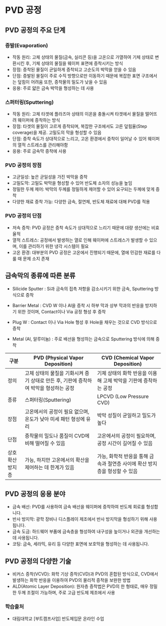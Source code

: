 # PVD 공정


## PVD 공정의 주요 단계

### 증발(Evaporation)

- 작동 원리: 고체 상태의 물질(금속, 실리콘 등)을 고온으로 가열하여 기체 상태로 변환시킨 후, 기체 상태의 물질을 웨이퍼 표면에 증착시키는 방식
- 장점: 증착된 물질이 균일하게 증착되고 고순도의 박막을 얻을 수 있음
- 단점: 증발된 물질이 주로 수직 방향으로만 이동하기 때문에 복잡한 표면 구조에서는 덮힘이 어려움 또한, 증착물의 밀도가 낮을 수 있음
- 응용: 주로 얇은 금속 박막을 형성하는 데 사용

### 스퍼터링(Sputtering)

- 작동 원리: 고체 타겟에 플라즈마 상태의 이온을 충돌시켜 타겟에서 물질을 떨어뜨려 웨이퍼에 증착하는 방식
- 장점: 타겟의 물질이 고르게 증착되며, 복잡한 구조에서도 고른 덮힘율(Step coverage)을 제공. 고밀도의 막을 형성할 수 있음
- 단점: 증착 속도가 상대적으로 느리고, 고온 환경에서 증착이 일어날 수 있어 웨이퍼의 열적 스트레스를 관리해야함
- 응용: 주로 금속막 증착에 사용

### PVD 공정의 장점

- 고균일성: 높은 균일성을 가진 박막을 증착
- 고밀도막: 고밀도 박막을 형성할 수 있어 반도체 소자의 성능을 높임
- 정밀한 두께 제어: 박막의 두께를 정밀하게 제어할 수 있어 요구되는 두께에 맞게 증착
- 다양한 재료 증착 가능: 다양한 금속, 절연체, 반도체 재료에 대해 PVD를 적용

### PVD 공정의 단점

- 저속 증착: PVD 공정은 증착 속도가 상대적으로 느리기 때문에 대량 생산에는 비효율적
- 열적 스트레스: 공정에서 발생하는 열로 인해 웨이퍼에 스트레스가 발생할 수 있으며, 이를 관리하기 위한 냉각 시스템이 필요
- 고온 환경: 대부분의 PVD 공정은 고온에서 진행되기 때문에, 열에 민감한 재료를 다룰 때 문제 소지 존재

## 금속막의 종류에 따른 분류

- Silicide Sputter : Si과 금속의 접촉 저항을 감소시키기 위한 금속, Sputtering 방식으로 증착

- Barrier Metal : CVD W 이나 Al을 증착 시 하부 막과 상부 막과의 반응을 방지하기 위한 것이며, Contact이나 Via 공정 형성 후 증착

- Plug W : Contact 이나 Via Hole 형성 후 Hole을 채우는 것으로 CVD 방식으로 증착

- Metal (Al, 알루미늄) : 주로 배선을 형성하는 금속으로 Sputtering 방식에 의해 증착

|구분|PVD (Physical Vapor Deposition) |CVD (Chemical Vapor Deposition)|
|--|--|--|
|정의|고체 상태의 물질을 기화시켜 증기 상태로 만든 후, 기판에 증착하여 박막을 형성하는 공정|기체 상태의 화학 반응을 이용해 고체 박막을 기판에 증착하는 공정|
|종류|스퍼터링(Sputtering)|LPCVD (Low Pressure CVD)|
|장점|고온에서의 공정이 필요 없으며, 온도가 낮아 미세 패턴 형성에 유리|박막 성질이 균일하고 밀도가 높다|
|단점|증착물의 밀도나 품질이 CVD에 비해 떨어질 수 있음|고온에서의 공정이 필요하며, 공정 시간이 길어질 수 있음|
|상호 확산 방지층|가능, 하지만 고온에서의 확산을 제어하는 데 한계가 있음|가능, 화학적 반응을 통해 금속과 절연층 사이에 확산 방지층을 형성할 수 있음|

## PVD 공정의 응용 분야

- 금속 배선: PVD를 사용하여 금속 배선을 웨이퍼에 증착하여 반도체 회로를 형성합니다.
- 반사 방지막: 광학 장비나 디스플레이 제조에서 반사 방지막을 형성하기 위해 사용됩니다.
- 금속 도금: 하드웨어 부품에 금속층을 형성하여 내구성을 높이거나 외관을 개선하는 데 사용됩니다.
- 코팅: 금속, 세라믹, 유리 등 다양한 표면에 보호막을 형성하는 데 사용됩니다.

## PVD 공정의 다양한 기술

- 비커스 증착(VCVD): 화학 기상 증착(CVD)과 PVD의 혼합된 방식으로, CVD에서 발생하는 화학 반응을 이용하여 PVD의 물리적 증착을 보완한 방법
- ALD(Atomic Layer Deposition): 원자층 증착법은 PVD의 한 형태로, 매우 정밀한 두께 조절이 가능하며, 주로 고급 반도체 제조에서 사용

### 학습출처

- 대림대학교 [부트캠프사업] 반도체입문 온라인 수업
